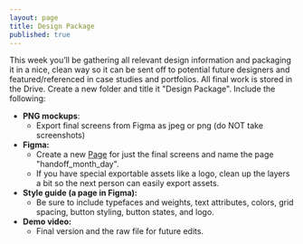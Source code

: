 ```yaml
---
layout: page
title: Design Package
published: true
---
```


This week you’ll be gathering all relevant design information and packaging it in a nice, clean way so it can be sent off to potential future designers and featured/referenced in case studies and portfolios. All final work is stored in the Drive. Create a new folder and title it "Design Package". Include the following:

* **PNG mockups**:
  * Export final screens from Figma as jpeg or png (do NOT take screenshots)
* **Figma:**
  * Create a new [Page](https://blog.figma.com/introducing-figma-pages-1363000e6079) for just the final screens and name the page "handoff_month_day".
  * If you have special exportable assets like a logo, clean up the layers a bit so the next person can easily export assets.
* **Style guide (a page in Figma):**
  * Be sure to include typefaces and weights, text attributes, colors, grid spacing, button styling, button states, and logo.
* **Demo video:**
  * Final version and the raw file for future edits.
